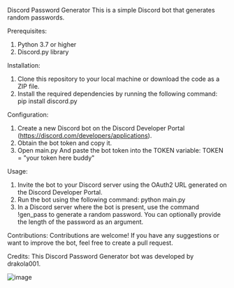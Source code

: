 Discord Password Generator
This is a simple Discord bot that generates random passwords.

Prerequisites:
1. Python 3.7 or higher
2. Discord.py library

Installation:
1. Clone this repository to your local machine or download the code as a ZIP file.
2. Install the required dependencies by running the following command:
pip install discord.py

Configuration:
1. Create a new Discord bot on the Discord Developer Portal (https://discord.com/developers/applications).
2. Obtain the bot token and copy it.
3. Open main.py And paste the bot token into the TOKEN variable:
TOKEN = "your token here buddy"

Usage:
1. Invite the bot to your Discord server using the OAuth2 URL generated on the Discord Developer Portal.
2. Run the bot using the following command: python main.py
3. In a Discord server where the bot is present, use the command !gen_pass to generate a random password. You can optionally provide the length of the password as an argument.

Contributions:
Contributions are welcome! If you have any suggestions or want to improve the bot, feel free to create a pull request.

Credits:
This Discord Password Generator bot was developed by drakola001.


![image](https://github.com/Drakola001/Discord-Bot-Password-Generator/assets/138621067/24ba1245-b9c9-44ce-bd22-6ff3a4801010)
